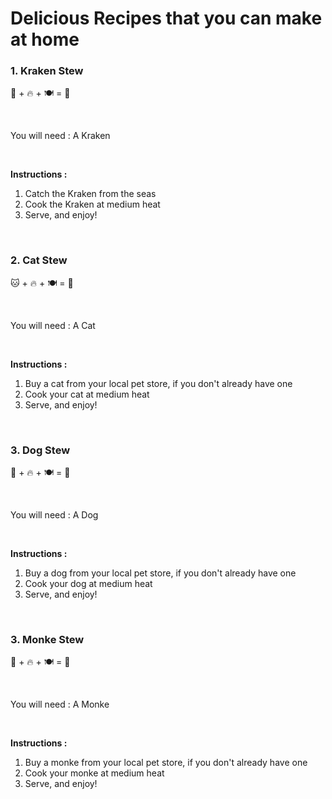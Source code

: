 # Delicious Recipes that you can make at home

### 1. Kraken Stew
🐙 + 🔥 + 🍽️ = 🍲

<br>

You will need : A Kraken

<br>

**Instructions :**
1. Catch the Kraken from the seas
2. Cook the Kraken at medium heat
3. Serve, and enjoy!

<br>

### 2. Cat Stew
🐱 + 🔥 + 🍽️ = 🍲

<br>

You will need : A Cat

<br>

**Instructions :**
1. Buy a cat from your local pet store, if you don't already have one
2. Cook your cat at medium heat
3. Serve, and enjoy!

<br>

### 3. Dog Stew
🐶 + 🔥 + 🍽️ = 🍲

<br>

You will need : A Dog

<br>

**Instructions :**
1. Buy a dog from your local pet store, if you don't already have one
2. Cook your dog at medium heat
3. Serve, and enjoy!

<br>

### 3. Monke Stew
🐒 + 🔥 + 🍽️ = 🍲

<br>

You will need : A Monke

<br>

**Instructions :**
1. Buy a monke from your local pet store, if you don't already have one
2. Cook your monke at medium heat
3. Serve, and enjoy!

